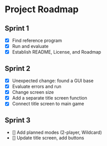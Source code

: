 # Project Roadmap

## Sprint 1
- [x] Find reference program
- [x] Run and evaluate
- [x] Establish README, License, and Roadmap

## Sprint 2
- [x] Unexpected change: found a GUI base
- [x] Evaluate errors and run
- [x] Change screen size 
- [x] Add a separate title screen function
- [x] Connect title screen to main game

## Sprint 3
- [] Add planned modes (2-player, Wildcard)
- [] Update title screen, add buttons